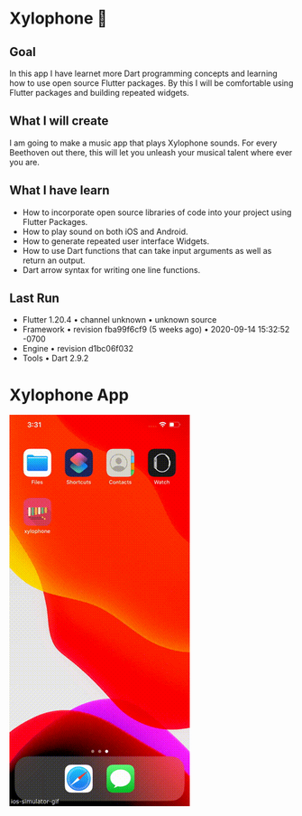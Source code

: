 # Xylophone 🎹

## Goal

In this app I have learnet more Dart programming concepts and learning how to use open source Flutter packages. 
By this I will be comfortable using Flutter packages and building repeated widgets.


## What I will create

I am going to make a music app that plays Xylophone sounds. For every Beethoven out there, this will let you unleash your musical talent where ever you are. 

## What I have learn

- How to incorporate open source libraries of code into your project using Flutter Packages.
- How to play sound on both iOS and Android.
- How to generate repeated user interface Widgets.
- How to use Dart functions that can take input arguments as well as return an output.
- Dart arrow syntax for writing one line functions.

## Last Run
 
  - Flutter 1.20.4 • channel unknown • unknown source
  - Framework • revision fba99f6cf9 (5 weeks ago) • 2020-09-14 15:32:52 -0700
  - Engine • revision d1bc06f032
  - Tools • Dart 2.9.2

# Xylophone App

![Xylophone](https://github.com/ParthMangi/Xylophone/blob/main/example.gif?raw=true)
